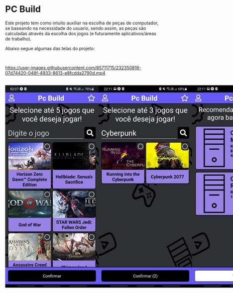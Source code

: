 <h1>PC Build</h1>

<p>Este projeto tem como intuito auxiliar na escolha de peças de computador, se baseando na necessidade do usuario, sendo assim, as peças são calculadas através da escolha dos jogos (e futuramente aplicativos/áreas de trabalho).</p>
<p>Abaixo segue algumas das telas do projeto:</p>
<br/>

https://user-images.githubusercontent.com/85711715/232350816-07d74420-048f-4933-8613-e8fcdda2790d.mp4

<br/>
<div style="display: flex; justify-content: space-between;">
  <img src="assets/screenshots/TelaInicial.jpg" alt="Screenshot" width="300"/>
  <img src="assets/screenshots/TelaResultadoDaPesquisa.jpg" alt="Screenshot" width="300"/>
  <img src="assets/screenshots/TelaPCsRecomendados.jpg" alt="Screenshot" width="300"/>
  <img src="assets/screenshots/TelaCadastroResponsiva.jpg" alt="Screenshot" width="300"/>
</div>

